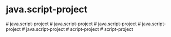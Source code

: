 # java.script-project
#   j a v a . s c r i p t - p r o j e c t  
 # java.script-project
#   j a v a . s c r i p t - p r o j e c t  
 #   j a v a . s c r i p t - p r o j e c t  
 #   j a v a . s c r i p t - p r o j e c t  
 #   s c r i p t - p r o j e c t  
 # script-project
